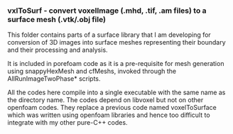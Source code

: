 ### vxlToSurf  - convert voxelImage (.mhd, .tif, .am files) to a surface mesh (.vtk/.obj file)


This folder contains parts of a surface library that I am developing for conversion of 3D images into surface meshes representing their boundary and their processing and analysis.  

It is included in porefoam code  as it is a pre-requisite for mesh generation using snappyHexMesh and cfMeshs, invoked through the AllRunImageTwoPhase* scripts.  


All the codes here compile into a single executable with the same name as the directory name.  The codes depend on libvoxel but not on other openfoam codes.
They replace a previous code named voxelToSurface which was written using openfoam libraries and hence too difficult to integrate with my other pure-C++ codes.
